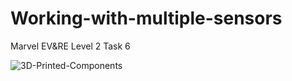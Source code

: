 # Working-with-multiple-sensors
Marvel EV&amp;RE Level 2 Task 6

![3D-Printed-Components](https://github.com/prajwal-006/Working-with-multiple-sensors/assets/120716113/28ae786a-5ab0-4f0e-a3c5-ce4d24af8fca)
